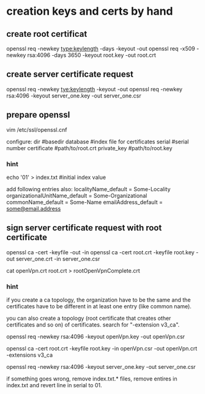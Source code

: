 # creation keys and certs by hand

## create root certificat

openssl req <certificate request> -newkey <type:keylength> -days <validity in days> -keyout <private certificate key> -out <certificate>
openssl req -x509 -newkey rsa:4096 -days 3650 -keyout root.key -out root.crt

## create server certificate request

openssl req -newkey <tye:keylength> -keyout <private certificate key> -out <certificate signing request>
openssl req -newkey rsa:4096 -keyout server_one.key -out server_one.csr

## prepare openssl

vim /etc/ssl/openssl.cnf

configure:
dir         #basedir
database    #index file for certificates
serial      #serial number
certificate #path/to/root.crt
private_key #path/to/root.key

### hint

echo '01' > index.txt   #initial index value

add following entries also:
localityName_default            = Some-Locality
organizationalUnitName_default  = Some-Organizational
commonName_default              = Some-Name
emailAddress_default            = some@email.address

## sign server certificate request with root certificate

openssl ca -cert <master certificate> -keyfile <master certificate key> -out <certificate>  -in <certificate signing request>
openssl ca -cert root.crt -keyfile root.key -out server_one.crt -in server_one.csr

cat openVpn.crt root.crt > rootOpenVpnComplete.crt

### hint

if you create a ca topology, the organization have to be the same and the certificates have to be different in at least one entry (like common name).

you can also create a topology (root certificate that creates other certificates and so on) of certificates.
search for "-extension v3_ca".

openssl req -newkey rsa:4096 -keyout openVpn.key -out openVpn.csr

openssl ca -cert root.crt -keyfile root.key -in openVpn.csr -out openVpn.crt -extensions v3_ca

openssl req -newkey rsa:4096 -keyout server_one.key -out server_one.csr

if something goes wrong, remove index.txt.* files, remove entires in index.txt and revert line in serial to 01.
